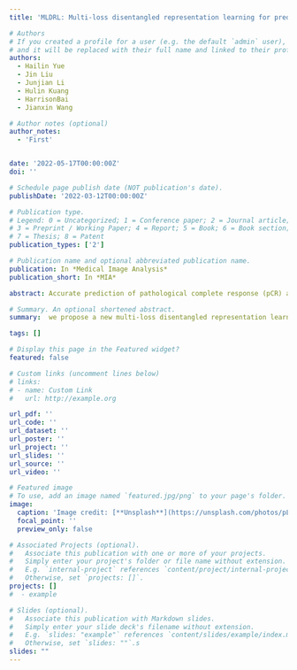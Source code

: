 ```yaml
---
title: 'MLDRL: Multi-loss disentangled representation learning for predicting esophageal cancer response to neoadjuvant chemoradiotherapy using longitudinal CT images'

# Authors
# If you created a profile for a user (e.g. the default `admin` user), write the username (folder name) here
# and it will be replaced with their full name and linked to their profile.
authors:
  - Hailin Yue
  - Jin Liu
  - Junjian Li
  - Hulin Kuang
  - HarrisonBai
  - Jianxin Wang

# Author notes (optional)
author_notes:
  - 'First'


date: '2022-05-17T00:00:00Z'
doi: ''

# Schedule page publish date (NOT publication's date).
publishDate: '2022-03-12T00:00:00Z'

# Publication type.
# Legend: 0 = Uncategorized; 1 = Conference paper; 2 = Journal article;
# 3 = Preprint / Working Paper; 4 = Report; 5 = Book; 6 = Book section;
# 7 = Thesis; 8 = Patent
publication_types: ['2']

# Publication name and optional abbreviated publication name.
publication: In *Medical Image Analysis*
publication_short: In *MIA*

abstract: Accurate prediction of pathological complete response (pCR) after neoadjuvant chemoradiotherapy (nCRT) is essential for clinical precision treatment. However, the existing methods of predicting pCR in esophageal cancer are based on the single stage data, which limits the performance of these methods. Effective fusion of the longitudinal data has the potential to improve the performance of pCR prediction, thanks to the combination of complementary information. In this study, we propose a new multi-loss disentangled representation learning (MLDRL) to realize the effective fusion of complementary information in the longitudinal data. Specifically, we first disentangle the latent variables of features in each stage into inherent and variational components. Then, we define a multi-loss function to ensure the effectiveness and structure of disentanglement, which consists of a cross-cycle reconstruction loss, an inherent-variational loss and a supervised classification loss. Finally, an adaptive gradient normalization algorithm is applied to balance the training of multiple loss terms by dynamically tuning the gradient magnitudes. Due to the cooperation of the multi-loss function and the adaptive gradient normalization algorithm, MLDRL effectively restrains the potential interference and achieves effective information fusion. The proposed method is evaluated on multi-center datasets, and the experimental results show that our method not only outperforms several state-of-art methods in pCR prediction, but also achieves better performance in the prognostic analysis of multi-center unlabeled datasets.

# Summary. An optional shortened abstract.
summary:  we propose a new multi-loss disentangled representation learning (MLDRL) to realize the effective fusion of complementary information in the longitudinal data.

tags: []

# Display this page in the Featured widget?
featured: false

# Custom links (uncomment lines below)
# links:
# - name: Custom Link
#   url: http://example.org

url_pdf: ''
url_code: ''
url_dataset: ''
url_poster: ''
url_project: ''
url_slides: ''
url_source: ''
url_video: ''

# Featured image
# To use, add an image named `featured.jpg/png` to your page's folder.
image:
  caption: 'Image credit: [**Unsplash**](https://unsplash.com/photos/pLCdAaMFLTE)'
  focal_point: ''
  preview_only: false

# Associated Projects (optional).
#   Associate this publication with one or more of your projects.
#   Simply enter your project's folder or file name without extension.
#   E.g. `internal-project` references `content/project/internal-project/index.md`.
#   Otherwise, set `projects: []`.
projects: []
#  - example

# Slides (optional).
#   Associate this publication with Markdown slides.
#   Simply enter your slide deck's filename without extension.
#   E.g. `slides: "example"` references `content/slides/example/index.md`.
#   Otherwise, set `slides: ""`.s
slides: ""
---
```


<!-- {{% callout note %}}
Click the _Cite_ button above to demo the feature to enable visitors to import publication metadata into their reference management software.
{{% /callout %}}

{{% callout note %}}
Create your slides in Markdown - click the _Slides_ button to check out the example.
{{% /callout %}} -->

<!-- Supplementary notes can be added here, including [code, math, and images](https://wowchemy.com/docs/writing-markdown-latex/). -->
